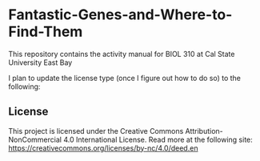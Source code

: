 # Fantastic-Genes-and-Where-to-Find-Them
This repository contains the activity manual for BIOL 310 at Cal State University East Bay

I plan to update the license type (once I figure out how to do so) to the following:

## License

This project is licensed under the Creative Commons Attribution-NonCommercial 4.0 International License.
Read more at the following site: https://creativecommons.org/licenses/by-nc/4.0/deed.en

